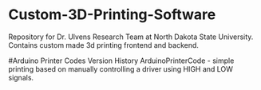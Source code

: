 # Custom-3D-Printing-Software
Repository for Dr. Ulvens Research Team at North Dakota State University. Contains custom made 3d printing frontend and backend.

#Arduino Printer Codes Version History
ArduinoPrinterCode - simple printing based on manually controlling a driver using HIGH and LOW signals.
